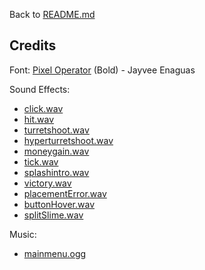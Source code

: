 Back to [README.md](README.md)

## Credits
Font: [Pixel Operator](https://www.dafont.com/pixel-operator.font) (Bold) - Jayvee Enaguas <br>

Sound Effects:
 - [click.wav](https://freesound.org/people/BiORNADE/sounds/735803/) <br>
 - [hit.wav](https://freesound.org/people/DmitryKutin0/sounds/806263/) <br>
 - [turretshoot.wav](https://freesound.org/people/eardeer/sounds/402009/) <br>
 - [hyperturretshoot.wav](https://freesound.org/people/hotpin7/sounds/819269/) <br>
 - [moneygain.wav](https://freesound.org/people/LittleRobotSoundFactory/sounds/276106/) <br>
 - [tick.wav](https://freesound.org/people/KorgMS2000B/sounds/54406/) <br>
 - [splashintro.wav](https://freesound.org/people/nikerk/sounds/764513/) <br>
 - [victory.wav](https://www.youtube.com/watch?v=wO9q4H49cGA) <br>
 - [placementError.wav](https://freesound.org/people/distillerystudio/sounds/327738/) <br>
 - [buttonHover.wav](https://freesound.org/people/florianreichelt/sounds/683101/) <br>
 - [splitSlime.wav](https://freesound.org/people/Breviceps/sounds/445109/) <br>
 
Music:
 - [mainmenu.ogg](https://freesound.org/people/Xythe/sounds/516912/) <br>

